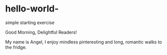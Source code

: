 # hello-world-
simple starting exercise

Good Morning, Delightful Readers!

My name is Angel, I enjoy mindless pinteresting and long, romantic walks to the fridge. 

